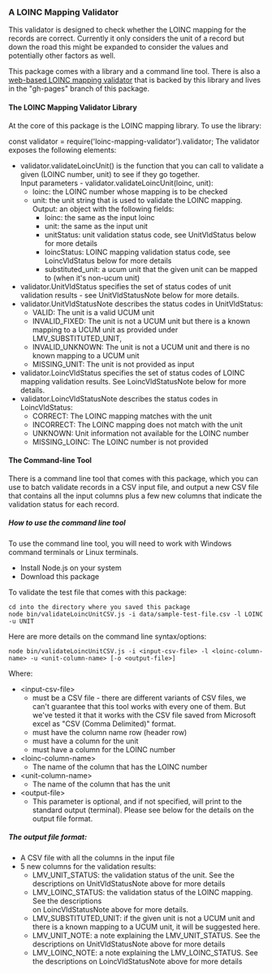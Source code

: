 ### A LOINC Mapping Validator

This validator is designed to check whether the LOINC mapping for the records
are correct. Currently it only considers the unit of a record but down the road this
might be expanded to consider the values and potentially other factors as well.

This package comes with a library and a command line tool. There is also a
<a href="https://lhcforms.nlm.nih.gov/fhir/loinc-mapping-validator/">web-based
LOINC mapping validator</a> that is backed by this library and lives in the "gh-pages"
branch of this package.


#### The LOINC Mapping Validator Library
At the core of this package is the LOINC mapping library. To use the library:

const validator = require('loinc-mapping-validator').validator;
The validator exposes the following elements:
- validator.validateLoincUnit() is the function that you can call to validate a given 
  (LOINC number, unit) to see if they go together.  
  Input parameters - validator.validateLoincUnit(loinc, unit):
    - loinc: the LOINC number whose mapping is to be checked
    - unit: the unit string that is used to validate the LOINC mapping.   
  Output: an object with the following fields:
      - loinc: the same as the input loinc
      - unit: the same as the input unit
      - unitStatus: unit validation status code, see UnitVldStatus below for more details
      - loincStatus: LOINC mapping validation status code, see LoincVldStatus below for more details
      - substituted_unit: a ucum unit that the given unit can be mapped to (when it's non-ucum unit)  
- validator.UnitVldStatus specifies the set of status codes of unit validation results -
  see UnitVldStatusNote below for more details.
- validator.UnitVldStatusNote describes the status codes in UnitVldStatus:
    - VALID: The unit is a valid UCUM unit
    - INVALID_FIXED: The unit is not a UCUM unit but there is a known mapping 
      to a UCUM unit as provided under LMV_SUBSTITUTED_UNIT,
    - INVALID_UNKNOWN: The unit is not a UCUM unit and there is no known mapping to a UCUM unit
    - MISSING_UNIT: The unit is not provided as input
- validator.LoincVldStatus specifies the set of status codes of LOINC mapping validation 
  results. See LoincVldStatusNote below for more details.
- validator.LoincVldStatusNote describes the status codes in LoincVldStatus:
    - CORRECT: The LOINC mapping matches with the unit
    - INCORRECT: The LOINC mapping does not match with the unit
    - UNKNOWN: Unit information not available for the LOINC number
    - MISSING_LOINC: The LOINC number is not provided

#### The Command-line Tool
There is a command line tool that comes with this package, which you can use to
batch validate records in a CSV input file, and output a new CSV file that contains
all the input columns plus a few new columns that indicate the validation status
for each record.

##### How to use the command line tool
To use the command line tool, you will need to work with Windows command terminals or
Linux terminals.
- Install Node.js on your system
- Download this package

To validate the test file that comes with this package:

    cd into the directory where you saved this package
    node bin/validateLoincUnitCSV.js -i data/sample-test-file.csv -l LOINC -u UNIT

Here are more details on the command line syntax/options:

    node bin/validateLoincUnitCSV.js -i <input-csv-file> -l <loinc-column-name> -u <unit-column-name> [-o <output-file>]
Where:
- \<input-csv-file\>
    - must be a CSV file - there are different variants of CSV files, we can't guarantee that
      this tool works with every one of them. But we've tested it that it works with the CSV 
      file saved from Microsoft excel as "CSV (Comma Delimited)" format.
    - must have the column name row (header row)
    - must have a column for the unit
    - must have a column for the LOINC number
- \<loinc-column-name\>
    - The name of the column that has the LOINC number
- \<unit-column-name\>
    - The name of the column that has the unit
- \<output-file\>
   - This parameter is optional, and if not specified, will print to the standard 
   output (terminal). Please see below for the details on the output file format.

<div id="output-file-format"></div>

##### The output file format:
- A CSV file with all the columns in the input file
- 5 new columns for the validation results:
  - LMV_UNIT_STATUS: the validation status of the unit. See the descriptions on 
    UnitVldStatusNote above for more details
  - LMV_LOINC_STATUS: the validation status of the LOINC mapping. See the descriptions  
    on LoincVldStatusNote above for more details.
  - LMV_SUBSTITUTED_UNIT: if the given unit is not a UCUM unit and there is a known mapping 
    to a UCUM unit, it will be suggested here.
  - LMV_UNIT_NOTE: a note explaining the LMV_UNIT_STATUS. See the descriptions on
    UnitVldStatusNote above for more details
  - LMV_LOINC_NOTE: a note explaining the LMV_LOINC_STATUS. See the descriptions on
    LoincVldStatusNote above for more details 


